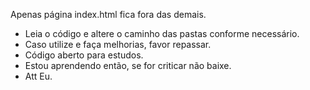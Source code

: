 Apenas página index.html fica fora das demais.
- Leia o código e altere o caminho das pastas conforme necessário.
- Caso utilize e faça melhorias, favor repassar.
- Código aberto para estudos.
- Estou aprendendo então, se for criticar não baixe.
-  Att Eu.
